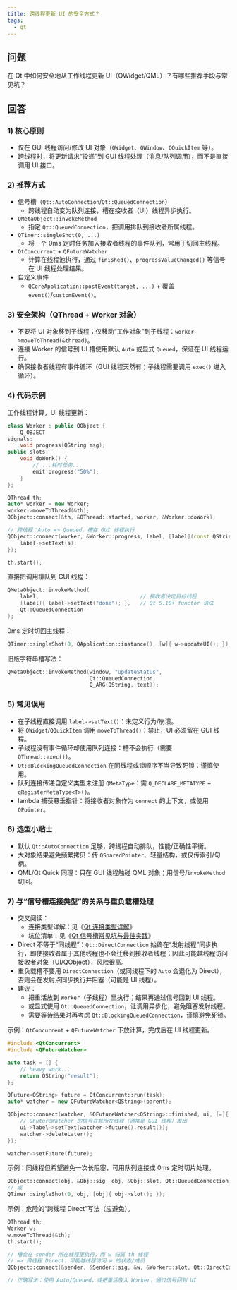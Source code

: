```yaml
---
title: 跨线程更新 UI 的安全方式？
tags:
  - qt
---
```


## 问题

在 Qt 中如何安全地从工作线程更新 UI（QWidget/QML）？有哪些推荐手段与常见坑？

## 回答

### 1) 核心原则

- 仅在 GUI 线程访问/修改 UI 对象（`QWidget`、`QWindow`、`QQuickItem` 等）。
- 跨线程时，将更新请求“投递”到 GUI 线程处理（消息/队列调用），而不是直接调用 UI 接口。

### 2) 推荐方式

- 信号槽（`Qt::AutoConnection`/`Qt::QueuedConnection`）
  - 跨线程自动变为队列连接，槽在接收者（UI）线程异步执行。
- `QMetaObject::invokeMethod`
  - 指定 `Qt::QueuedConnection`，把调用排队到接收者所属线程。
- `QTimer::singleShot(0, ...)`
  - 将一个 0ms 定时任务加入接收者线程的事件队列，常用于切回主线程。
- `QtConcurrent` + `QFutureWatcher`
  - 计算在线程池执行，通过 `finished()`、`progressValueChanged()` 等信号在 UI 线程处理结果。
- 自定义事件
  - `QCoreApplication::postEvent(target, ...)` + 覆盖 `event()`/`customEvent()`。

### 3) 安全架构（QThread + Worker 对象）

- 不要将 UI 对象移到子线程；仅移动“工作对象”到子线程：`worker->moveToThread(&thread)`。
- 连接 Worker 的信号到 UI 槽使用默认 `Auto` 或显式 `Queued`，保证在 UI 线程运行。
- 确保接收者线程有事件循环（GUI 线程天然有；子线程需要调用 `exec()` 进入循环）。

### 4) 代码示例

工作线程计算，UI 线程更新：

```cpp
class Worker : public QObject {
    Q_OBJECT
signals:
    void progress(QString msg);
public slots:
    void doWork() {
        // ...耗时任务...
        emit progress("50%");
    }
};

QThread th;
auto* worker = new Worker;
worker->moveToThread(&th);
QObject::connect(&th, &QThread::started, worker, &Worker::doWork);

// 跨线程：Auto => Queued，槽在 GUI 线程执行
QObject::connect(worker, &Worker::progress, label, [label](const QString& s){
    label->setText(s);
});

th.start();
```

直接把调用排队到 GUI 线程：

```cpp
QMetaObject::invokeMethod(
    label,                                // 接收者决定目标线程
    [label]{ label->setText("done"); },   // Qt 5.10+ functor 语法
    Qt::QueuedConnection
);
```

0ms 定时切回主线程：

```cpp
QTimer::singleShot(0, QApplication::instance(), [w]{ w->updateUI(); });
```

旧版字符串槽写法：

```cpp
QMetaObject::invokeMethod(window, "updateStatus",
                          Qt::QueuedConnection,
                          Q_ARG(QString, text));
```

### 5) 常见误用

- 在子线程直接调用 `label->setText()`：未定义行为/崩溃。
- 将 `QWidget`/`QQuickItem` 调用 `moveToThread()`：禁止，UI 必须留在 GUI 线程。
- 子线程没有事件循环却使用队列连接：槽不会执行（需要 `QThread::exec()`）。
- `Qt::BlockingQueuedConnection` 在同线程或锁顺序不当导致死锁：谨慎使用。
- 队列连接传递自定义类型未注册 `QMetaType`：需 `Q_DECLARE_METATYPE` + `qRegisterMetaType<T>()`。
- lambda 捕获悬垂指针：将接收者对象作为 `connect` 的上下文，或使用 `QPointer`。

### 6) 选型小贴士

- 默认 `Qt::AutoConnection` 足够，跨线程自动排队，性能/正确性平衡。
- 大对象结果避免频繁拷贝：传 `QSharedPointer`、轻量结构，或仅传索引/句柄。
- QML/Qt Quick 同理：只在 GUI 线程触碰 QML 对象；用信号/`invokeMethod` 切回。

### 7) 与“信号槽连接类型”的关系与重负载槽处理

- 交叉阅读：
  - 连接类型详解：见《[Qt 连接类型详解](connection_types.md)》
  - 坑位清单：见《[Qt 信号槽常见坑与最佳实践](pitfalls_best_practices.md)》
- Direct 不等于“同线程”：`Qt::DirectConnection` 始终在“发射线程”同步执行，即使接收者属于其他线程也不会迁移到接收者线程；因此可能越线程访问接收者对象（UI/QObject），风险很高。
- 重负载槽不要用 `DirectConnection`（或同线程下的 `Auto` 会退化为 Direct），否则会在发射点同步执行并阻塞（可能是 UI 线程）。
- 建议：
  - 把重活放到 `Worker`（子线程）里执行；结果再通过信号回到 UI 线程。
  - 或显式使用 `Qt::QueuedConnection`，让调用异步化，避免阻塞发射线程。
  - 需要等待结果时再考虑 `Qt::BlockingQueuedConnection`，谨慎避免死锁。

示例：`QtConcurrent` + `QFutureWatcher` 下放计算，完成后在 UI 线程更新。

```cpp
#include <QtConcurrent>
#include <QFutureWatcher>

auto task = [] {
    // heavy work...
    return QString("result");
};

QFuture<QString> future = QtConcurrent::run(task);
auto* watcher = new QFutureWatcher<QString>(parent);

QObject::connect(watcher, &QFutureWatcher<QString>::finished, ui, [=]{
    // QFutureWatcher 的信号在其所在线程（通常是 GUI 线程）发出
    ui->label->setText(watcher->future().result());
    watcher->deleteLater();
});

watcher->setFuture(future);
```

示例：同线程但希望避免一次长阻塞，可用队列连接或 0ms 定时切片处理。

```cpp
QObject::connect(obj, &Obj::sig, obj, &Obj::slot, Qt::QueuedConnection);
// 或
QTimer::singleShot(0, obj, [obj]{ obj->slot(); });
```

示例：危险的“跨线程 Direct”写法（应避免）。

```cpp
QThread th;
Worker w;
w.moveToThread(&th);
th.start();

// 槽会在 sender 所在线程里执行，而 w 归属 th 线程
// => 跨线程 Direct，可能越线程访问 w 的状态/成员
QObject::connect(&sender, &Sender::sig, &w, &Worker::slot, Qt::DirectConnection);

// 正确写法：使用 Auto/Queued，或把重活放入 Worker，通过信号回到 UI
```
